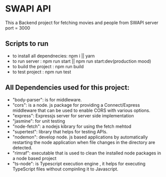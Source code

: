 # SWAPI API

This a Backend project for fetching movies and people from SWAPI
server port = 3000

## Scripts to run
- to install all dependnecies: npm i || yarn
- to run server : npm run start || npm run start:dev(production mood)
- to build the project : npm run build
- to test project : npm run test

## All Dependencies used for this project:
- "body-parser": is for middleware.
- "cors": is a node. js package for providing a Connect/Express middleware that can be used to enable CORS with various options.
- "express": Expressjs server for server side implementation
- "jasmine": for unit testing
- "node-fetch": a nodejs kibrary for using the fetch mehtod
- "supertest": library that helps for testing APIs.
- "nodemon": develop node. js based applications by automatically restarting the node application when file changes in the directory are detected.
- "rimraf": executable that is used to clean the installed node packages in a node based project
- "ts-node": is Typescript execution engine , it helps for executing TypeScript files without compinling it to Javascript.
